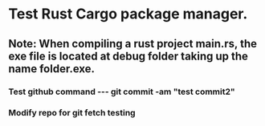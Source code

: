 # Test Rust Cargo package manager.
## Note: When compiling a rust project main.rs, the exe file is located at debug folder taking up the name folder.exe.

### Test github command  --- git commit -am "test commit2"
### Modify repo for git fetch testing
